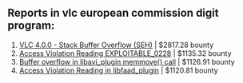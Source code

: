 ## Reports in vlc european commission digit program:
1. [VLC 4.0.0 - Stack Buffer Overflow (SEH)](https://hackerone.com/reports/489102) | $2817.28 bounty
2. [Access Violation Reading EXPLOITABLE_0228](https://hackerone.com/reports/503208) | $1135.32 bounty
3. [Buffer overflow in libavi_plugin memmove() call](https://hackerone.com/reports/484398) | $1126.91 bounty
4. [Access Violation Reading in libfaad_plugin](https://hackerone.com/reports/502816) | $1120.81 bounty